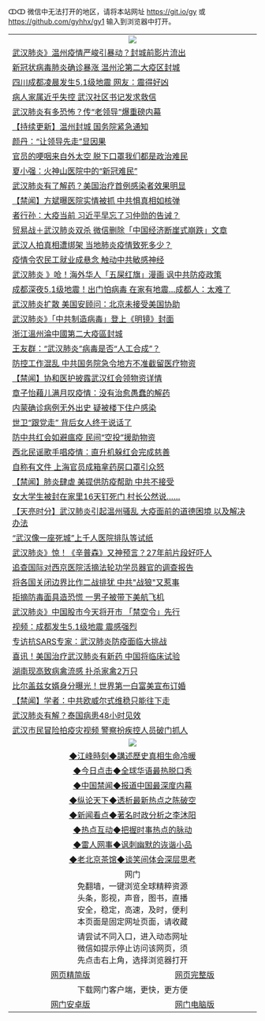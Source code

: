 ↀↀ 微信中无法打开的地区，请将本站网址 https://git.io/gy 或 https://github.com/gyhhx/gy1 输入到浏览器中打开。 

 <table>

  <tr>
    <td colspan="2" align=center><img src="https://cdn.jsdelivr.net/gh/gyoupiodf/im1/20190822-2.jpg"></td>
 </tr>

<tr><td colspan="2" align="left"><a href="https://xball.casa/oo.aspx?name=c1125122&key=eqxowaguscvmxdgc&from=gy">武汉肺炎》温州疫情严峻引暴动？封城前影片流出</a></td></tr>
<tr><td colspan="2" align="left"><a href="https://xball.casa/oo.aspx?name=c1125137&key=eqxowaguscvmxdgc&from=gy">新冠状病毒肺炎确诊暴涨 温州沦第二大疫区封城</a></td></tr>
<tr><td colspan="2" align="left"><a href="https://xball.casa/oo.aspx?name=c1125178&key=eqxowaguscvmxdgc&from=gy">四川成都凌晨发生5.1级地震 网友：震得好凶</a></td></tr>
<tr><td colspan="2" align="left"><a href="https://xball.casa/oo.aspx?name=c1125186&key=eqxowaguscvmxdgc&from=gy">病人家属近乎失控 武汉社区书记发求救信</a></td></tr>
<tr><td colspan="2" align="left"><a href="https://xball.casa/oo.aspx?name=c1125230&key=eqxowaguscvmxdgc&from=gy">武汉肺炎有多恐怖？传“老领导”爆重磅内幕</a></td></tr>
<tr><td colspan="2" align="left"><a href="https://xball.casa/oo.aspx?name=c1120084&key=eqxowaguscvmxdgc&from=gy">【持续更新】温州封城 国务院紧急通知</a></td></tr>
<tr><td colspan="2" align="left"><a href="https://xball.casa/oo.aspx?name=c1125183&key=eqxowaguscvmxdgc&from=gy">颜丹：“让领导先走”显因果</a></td></tr>
<tr><td colspan="2" align="left"><a href="https://xball.casa/oo.aspx?name=c1125124&key=eqxowaguscvmxdgc&from=gy">官员的哽咽来自外太空 脱下口罩我们都是政治难民</a></td></tr>
<tr><td colspan="2" align="left"><a href="https://xball.casa/oo.aspx?name=c1125188&key=eqxowaguscvmxdgc&from=gy">夏小强：火神山医院中的“新冠难民”</a></td></tr>
<tr><td colspan="2" align="left"><a href="https://xball.casa/oo.aspx?name=c1125177&key=eqxowaguscvmxdgc&from=gy">武汉肺炎有了解药？美国治疗首例感染者效果明显</a></td></tr>
<tr><td colspan="2" align="left"><a href="https://xball.casa/oo.aspx?name=c1125194&key=eqxowaguscvmxdgc&from=gy">【禁闻】方斌曝医院实情被抓 中共惧真相如核弹</a></td></tr>
<tr><td colspan="2" align="left"><a href="https://xball.casa/oo.aspx?name=c1125257&key=eqxowaguscvmxdgc&from=gy">者行孙：大疫当前 习近平早忘了习仲勋的告诫？</a></td></tr>
<tr><td colspan="2" align="left"><a href="https://xball.casa/oo.aspx?name=c1125207&key=eqxowaguscvmxdgc&from=gy">贸易战＋武汉肺炎双杀 微信删除「中国经济断崖式崩跌」文章</a></td></tr>
<tr><td colspan="2" align="left"><a href="https://xball.casa/oo.aspx?name=c1125198&key=eqxowaguscvmxdgc&from=gy">武汉人拍真相遭绑架 当地肺炎疫情致死多少？</a></td></tr>
<tr><td colspan="2" align="left"><a href="https://xball.casa/oo.aspx?name=c1125187&key=eqxowaguscvmxdgc&from=gy">疫情令农民工就业成悬念  触动中共敏感神经</a></td></tr>
<tr><td colspan="2" align="left"><a href="https://xball.casa/oo.aspx?name=c1125115&key=eqxowaguscvmxdgc&from=gy">武汉肺炎 》呛！海外华人「五屎红旗」漫画 讽中共防疫政策</a></td></tr>
<tr><td colspan="2" align="left"><a href="https://xball.casa/oo.aspx?name=c1125208&key=eqxowaguscvmxdgc&from=gy">成都深夜5.1级地震！出门怕病毒 在家有地震…成都人：太难了</a></td></tr>
<tr><td colspan="2" align="left"><a href="https://xball.casa/oo.aspx?name=c1125180&key=eqxowaguscvmxdgc&from=gy">武汉肺炎扩散 美国安顾问：北京未接受美国协助</a></td></tr>
<tr><td colspan="2" align="left"><a href="https://xball.casa/oo.aspx?name=c1125142&key=eqxowaguscvmxdgc&from=gy">武汉肺炎》「中共制造病毒」登上《明镜》封面</a></td></tr>
<tr><td colspan="2" align="left"><a href="https://xball.casa/oo.aspx?name=c1125218&key=eqxowaguscvmxdgc&from=gy">浙江溫州淪中國第二大疫區封城</a></td></tr>
<tr><td colspan="2" align="left"><a href="https://xball.casa/oo.aspx?name=c1125202&key=eqxowaguscvmxdgc&from=gy">王友群：“武汉肺炎”病毒是否“人工合成”？</a></td></tr>
<tr><td colspan="2" align="left"><a href="https://xball.casa/oo.aspx?name=c1125184&key=eqxowaguscvmxdgc&from=gy">防控工作混乱 中共国务院急令地方不准截留医疗物资</a></td></tr>
<tr><td colspan="2" align="left"><a href="https://xball.casa/oo.aspx?name=c1125196&key=eqxowaguscvmxdgc&from=gy">【禁闻】协和医护披露武汉红会领物资详情</a></td></tr>
<tr><td colspan="2" align="left"><a href="https://xball.casa/oo.aspx?name=c1125213&key=eqxowaguscvmxdgc&from=gy">章子怡藉儿满月叹疫情：没有治愈愚蠢的解药</a></td></tr>
<tr><td colspan="2" align="left"><a href="https://xball.casa/oo.aspx?name=c1125197&key=eqxowaguscvmxdgc&from=gy">内蒙确诊病例无外出史 疑被楼下住户感染</a></td></tr>
<tr><td colspan="2" align="left"><a href="https://xball.casa/oo.aspx?name=c1125255&key=eqxowaguscvmxdgc&from=gy">世卫“跟党走” 背后女人终于说话了</a></td></tr>
<tr><td colspan="2" align="left"><a href="https://xball.casa/oo.aspx?name=c1125185&key=eqxowaguscvmxdgc&from=gy">防中共红会如避瘟疫 民间“空投”援助物资</a></td></tr>
<tr><td colspan="2" align="left"><a href="https://xball.casa/oo.aspx?name=c1125216&key=eqxowaguscvmxdgc&from=gy">西北民谣歌手唱疫情：直升机躲红会完成慈善</a></td></tr>
<tr><td colspan="2" align="left"><a href="https://xball.casa/oo.aspx?name=c1125192&key=eqxowaguscvmxdgc&from=gy">自称有文件 上海官员成箱拿药房口罩引众怒</a></td></tr>
<tr><td colspan="2" align="left"><a href="https://xball.casa/oo.aspx?name=c1125204&key=eqxowaguscvmxdgc&from=gy">【禁闻】肺炎肆虐 美提供防疫帮助 中共不接受</a></td></tr>
<tr><td colspan="2" align="left"><a href="https://xball.casa/oo.aspx?name=c1125254&key=eqxowaguscvmxdgc&from=gy">女大学生被封在家里16天钉死门 村长公然说……</a></td></tr>
<tr><td colspan="2" align="left"><a href="https://xball.casa/oo.aspx?name=c1125236&key=eqxowaguscvmxdgc&from=gy">【天亮时分】武汉肺炎引起温州骚乱 大疫面前的道德困境 以及解决办法</a></td></tr>
<tr><td colspan="2" align="left"><a href="https://xball.casa/oo.aspx?name=c1125217&key=eqxowaguscvmxdgc&from=gy">“武汉像一座死城”上千人医院排队等试纸</a></td></tr>
<tr><td colspan="2" align="left"><a href="https://xball.casa/oo.aspx?name=c1125139&key=eqxowaguscvmxdgc&from=gy">武汉肺炎》惊！《辛普森》又神预言？27年前片段好吓人</a></td></tr>
<tr><td colspan="2" align="left"><a href="https://xball.casa/oo.aspx?name=c1125203&key=eqxowaguscvmxdgc&from=gy">追查国际对西京医院活摘法轮功学员器官的调查报告</a></td></tr>
<tr><td colspan="2" align="left"><a href="https://xball.casa/oo.aspx?name=c1125248&key=eqxowaguscvmxdgc&from=gy">将各国关闭边界比作二战排犹 中共&quot;战狼&quot;又惹事</a></td></tr>
<tr><td colspan="2" align="left"><a href="https://xball.casa/oo.aspx?name=c1125157&key=eqxowaguscvmxdgc&from=gy">拒摘防毒面具造恐慌 一男子被带下美航飞机</a></td></tr>
<tr><td colspan="2" align="left"><a href="https://xball.casa/oo.aspx?name=c1125206&key=eqxowaguscvmxdgc&from=gy">武汉肺炎》中国股市今天将开市 「禁空令」先行</a></td></tr>
<tr><td colspan="2" align="left"><a href="https://xball.casa/oo.aspx?name=c1125190&key=eqxowaguscvmxdgc&from=gy">视频：成都发生5.1级地震 震感强烈</a></td></tr>
<tr><td colspan="2" align="left"><a href="https://xball.casa/oo.aspx?name=c1125150&key=eqxowaguscvmxdgc&from=gy">专访抗SARS专家：武汉肺炎防疫面临大挑战</a></td></tr>
<tr><td colspan="2" align="left"><a href="https://xball.casa/oo.aspx?name=c1125247&key=eqxowaguscvmxdgc&from=gy">喜讯！美国治疗武汉肺炎有新药 中国将临床试验</a></td></tr>
<tr><td colspan="2" align="left"><a href="https://xball.casa/oo.aspx?name=c1125195&key=eqxowaguscvmxdgc&from=gy">湖南现高致病禽流感 扑杀家禽2万只</a></td></tr>
<tr><td colspan="2" align="left"><a href="https://xball.casa/oo.aspx?name=c1125120&key=eqxowaguscvmxdgc&from=gy">比尔盖兹女婿身分曝光！世界第一白富美宣布订婚</a></td></tr>
<tr><td colspan="2" align="left"><a href="https://xball.casa/oo.aspx?name=c1125199&key=eqxowaguscvmxdgc&from=gy">【禁闻】学者：中共欧威尔式维稳只能往下走</a></td></tr>
<tr><td colspan="2" align="left"><a href="https://xball.casa/oo.aspx?name=c1125222&key=eqxowaguscvmxdgc&from=gy">武汉肺炎有解？泰国病患48小时见效</a></td></tr>
<tr><td colspan="2" align="left"><a href="https://xball.casa/oo.aspx?name=c1125148&key=eqxowaguscvmxdgc&from=gy">武汉市民冒险拍疫灾视频 警察扮疾控人员破门抓人</a></td></tr>

 <tr>
   <td colspan="2" align=center><img src="https://cdn.jsdelivr.net/gh/gyoupiodf/im1/jf-1.jpg"></td>
  </tr>
   <tr>
   <td colspan="2" align=center> 
<a href="https://xball.casa/oo.aspx?name=c922850&key=eqxowaguscvmxdgc&from=gy&tag=9877">◆江峰時刻◆講述歷史真相生命冷暖</a><br/>
    </td>
  </tr>
   <tr>
   <td colspan="2" align=center> 
<a href="https://xball.casa/oo.aspx?name=c816850&key=eqxowaguscvmxdgc&from=gy&tag=9877">◆今日点击◆全球华语最热脱口秀</a><br/>
    </td>
  </tr>
  <tr>
  <td colspan="2" align=center>
<a href="https://xball.casa/oo.aspx?name=c816860&key=eqxowaguscvmxdgc&from=gy&tag=99733110">◆中国禁闻◆报道中国最深度内幕</a><br/>
   </tr>
  <tr>
     <td colspan="2" align=center>
<a href="https://xball.casa/oo.aspx?name=c816855&key=eqxowaguscvmxdgc&from=gy&tag=997110">◆纵论天下◆透析最新热点之陈破空</a><br/>
   </tr>
   <tr>
      <td colspan="2" align=center>
<a href="https://xball.casa/oo.aspx?name=c838308&key=eqxowaguscvmxdgc&from=gy&tag=9973110">◆新闻看点◆著名时政分析之李沐阳</a><br/>
   </tr>
   <tr>
     <td colspan="2" align=center>
<a href="https://xball.casa/oo.aspx?name=c816852&key=eqxowaguscvmxdgc&from=gy&tag=9733110">◆热点互动◆把握时事热点的脉动</a><br/>
   </tr>
   <tr>
      <td colspan="2" align=center>
<a href="https://xball.casa/oo.aspx?name=c816694&key=eqxowaguscvmxdgc&from=gy&tag=93310">◆雷人网事◆讽刺幽默的诙谐小品</a><br/>
   </tr>
   <tr>
    <td colspan="2" align=center>
<a href="https://xball.casa/oo.aspx?name=c816650&key=eqxowaguscvmxdgc&from=gy&tag=9973110">◆老北京茶馆◆谈笑间体会深层思考</a><br/>
   </tr>
<tr>
    <td colspan="2" align="center">网门<br/>免翻墙，一键浏览全球精粹资源<br/>头条，影视，声音，图书，直播<br/>安全，稳定，高速，及时，便利<br/>本页面是固定网址页面，请收藏</td>
  <tr>
  <tr>
    <td colspan="2" align="center">请尝试不同入口，进入动态网址<br/>微信如提示停止访问该网页，须<br/>先点击右上角，选择浏览器打开</td>
  <tr>  
  <tr>
    <td align="center"><a href="https://gitcdn.xyz/repo/otiny/up/master/show002.htm">网页精简版</a></td>
    <td align="center"><a href="https://gitcdn.xyz/repo/otiny/up/master/show001.htm">网页完整版</a></td>
  </tr>
  <tr>
    <td colspan="2" align="center">下载网门客户端，更快，更方便</td>
  <tr>
  <tr>
    <td align="center"><a href="https://raw.githubusercontent.com/opipe/up/master/oGatea.apk">网门安卓版</a></td>
    <td align="center"><a href="https://raw.githubusercontent.com/opipe/up/master/oGate.zip">网门电脑版</a></td>
  </tr>

</table>

